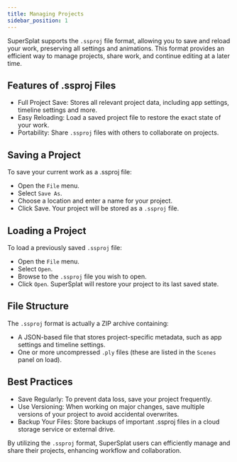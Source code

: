 ```yaml
---
title: Managing Projects
sidebar_position: 1
---
```


SuperSplat supports the `.ssproj` file format, allowing you to save and reload your work, preserving all settings and animations. This format provides an efficient way to manage projects, share work, and continue editing at a later time.

## Features of .ssproj Files

* Full Project Save: Stores all relevant project data, including app settings, timeline settings and more.
* Easy Reloading: Load a saved project file to restore the exact state of your work.
* Portability: Share `.ssproj` files with others to collaborate on projects.

## Saving a Project

To save your current work as a .ssproj file:

* Open the `File` menu.
* Select `Save As`.
* Choose a location and enter a name for your project.
* Click Save. Your project will be stored as a `.ssproj` file.

## Loading a Project

To load a previously saved `.ssproj` file:

* Open the `File` menu.
* Select `Open`.
* Browse to the `.ssproj` file you wish to open.
* Click `Open`. SuperSplat will restore your project to its last saved state.

## File Structure

The `.ssproj` format is actually a ZIP archive containing:

* A JSON-based file that stores project-specific metadata, such as app settings and timeline settings.
* One or more uncompressed `.ply` files (these are listed in the `Scenes` panel on load).

## Best Practices

* Save Regularly: To prevent data loss, save your project frequently.
* Use Versioning: When working on major changes, save multiple versions of your project to avoid accidental overwrites.
* Backup Your Files: Store backups of important .ssproj files in a cloud storage service or external drive.

By utilizing the `.ssproj` format, SuperSplat users can efficiently manage and share their projects, enhancing workflow and collaboration.
